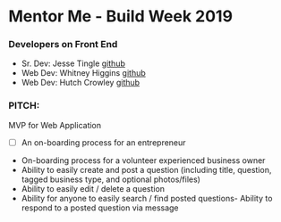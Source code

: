 # Mentor Me - Build Week 2019

### Developers on Front End
- Sr. Dev: Jesse Tingle <a href="https://github.com/jesse-tingle">github</a>
- Web Dev: Whitney Higgins <a href="https://github.com/whitneyxlachelle">github</a>
- Web Dev: Hutch Crowley <a href="https://github.com/hutchcrowley">github</a>

### PITCH:


MVP for Web Application
- [ ] An on-boarding process for an entrepreneur
-  On-boarding process for a volunteer experienced business owner
- Ability to easily create and post a question (including title, question, tagged business type, and optional photos/files)
- Ability to easily edit / delete a question
- Ability for anyone to easily search / find posted questions- Ability to respond to a posted question via message
